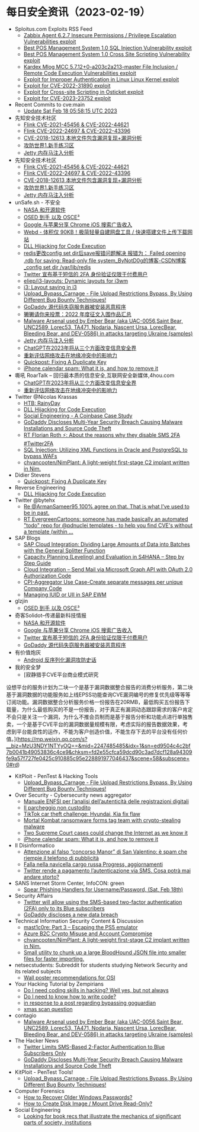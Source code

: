 # 每日安全资讯（2023-02-19）

- Sploitus.com Exploits RSS Feed
  - [Zabbix Agent 6.2.7 Insecure Permissions / Privilege Escalation Vulnerabilities exploit](https://sploitus.com/exploit?id=1337DAY-ID-38206&utm_source=rss&utm_medium=rss)
  - [Best POS Management System 1.0 SQL Injection Vulnerability exploit](https://sploitus.com/exploit?id=1337DAY-ID-38205&utm_source=rss&utm_medium=rss)
  - [Best POS Management System 1.0 Cross Site Scripting Vulnerability exploit](https://sploitus.com/exploit?id=1337DAY-ID-38208&utm_source=rss&utm_medium=rss)
  - [Kardex Mlog MCC 5.7.12+0-a203c2a213-master File Inclusion / Remote Code Execution Vulnerabilities exploit](https://sploitus.com/exploit?id=1337DAY-ID-38207&utm_source=rss&utm_medium=rss)
  - [Exploit for Improper Authentication in Linux Linux Kernel exploit](https://sploitus.com/exploit?id=4DB16743-1B3F-505A-B93A-4202272E3C44&utm_source=rss&utm_medium=rss)
  - [Exploit for CVE-2022-31890 exploit](https://sploitus.com/exploit?id=98ACF8AA-2F19-5F70-A6E6-1DF500B35089&utm_source=rss&utm_medium=rss)
  - [Exploit for Cross-site Scripting in Osticket exploit](https://sploitus.com/exploit?id=F8454214-933A-54A8-9805-D1F6ECB4C842&utm_source=rss&utm_medium=rss)
  - [Exploit for CVE-2023-23752 exploit](https://sploitus.com/exploit?id=3675E3F9-F24B-50D6-837B-FD4DC3E46B4F&utm_source=rss&utm_medium=rss)
- Recent Commits to cve:main
  - [Update Sat Feb 18 05:58:15 UTC 2023](https://github.com/trickest/cve/commit/9b17fdfb502cb0bc22d7eaa554ffe86ed29481e1)
- 先知安全技术社区
  - [Flink CVE-2021-45456 & CVE-2022-44621](https://xz.aliyun.com/t/12186)
  - [Flink CVE-2022-24697 & CVE-2022-43396](https://xz.aliyun.com/t/12185)
  - [CVE-2018-12613 本地文件包含漏洞复现+漏洞分析](https://xz.aliyun.com/t/12184)
  - [攻防世界1.新手练习区](https://xz.aliyun.com/t/12183)
  - [Jetty 内存马注入分析](https://xz.aliyun.com/t/12182)
- 先知安全技术社区
  - [Flink CVE-2021-45456 & CVE-2022-44621](https://xz.aliyun.com/t/12186)
  - [Flink CVE-2022-24697 & CVE-2022-43396](https://xz.aliyun.com/t/12185)
  - [CVE-2018-12613 本地文件包含漏洞复现+漏洞分析](https://xz.aliyun.com/t/12184)
  - [攻防世界1.新手练习区](https://xz.aliyun.com/t/12183)
  - [Jetty 内存马注入分析](https://xz.aliyun.com/t/12182)
- unSafe.sh - 不安全
  - [NASA 和开源软件](https://buaq.net/go-150011.html)
  - [OSED 到手 以及 OSCE³](https://buaq.net/go-150007.html)
  - [Google 与苹果分享 Chrome iOS 搜索广告收入](https://buaq.net/go-150008.html)
  - [Webd - 体积仅 90KB！极简轻量自建网盘工具 / 快速搭建文件上传下载网站](https://buaq.net/go-150006.html)
  - [DLL Hijacking for Code Execution](https://buaq.net/go-150005.html)
  - [redis更改config set dir后save报错问题解决 报错为： Failed opening .rdb for saving: Read-only file system_ByNotD0g的博客-CSDN博客_config set dir /var/lib/redis](https://buaq.net/go-149998.html)
  - [Twitter 宣布基于短信的 2FA 身份验证仅限于付费用户](https://buaq.net/go-150009.html)
  - [eliep/i3-layouts: Dynamic layouts for i3wm](https://buaq.net/go-149995.html)
  - [i3: Layout saving in i3](https://buaq.net/go-149994.html)
  - [Upload_Bypass_Carnage - File Upload Restrictions Bypass, By Using Different Bug Bounty Techniques!](https://buaq.net/go-149997.html)
  - [GoDaddy 源代码失窃服务器被安装恶意程序](https://buaq.net/go-149990.html)
  - [獭獭请你来投票：2022 年度征文入围作品汇总](https://buaq.net/go-149992.html)
  - [Malware Arsenal used by Ember Bear (aka UAC-0056,Saint Bear, UNC2589, Lorec53, TA471, Nodaria, Nascent Ursa, LorecBear, Bleeding Bear, and DEV-0586) in attacks targeting Ukraine (samples)](https://buaq.net/go-149987.html)
  - [Jetty 内存马注入分析](https://buaq.net/go-149981.html)
  - [ChatGPT在2023年将从三个方面改变信息安全界](https://buaq.net/go-149969.html)
  - [重新评估网络攻击在地缘冲突中的影响力](https://buaq.net/go-149970.html)
  - [Quickpost: Fixing A Duplicate Key](https://buaq.net/go-149928.html)
  - [iPhone calendar spam: What it is, and how to remove it](https://buaq.net/go-149937.html)
- 嘶吼 RoarTalk – 回归最本质的信息安全,互联网安全新媒体,4hou.com
  - [ChatGPT在2023年将从三个方面改变信息安全界](https://www.4hou.com/posts/pVxp)
  - [重新评估网络攻击在地缘冲突中的影响力](https://www.4hou.com/posts/oJ5Y)
- Twitter @Nicolas Krassas
  - [HTB: RainyDay](https://twitter.com/Dinosn/status/1627017831739977729)
  - [DLL Hijacking for Code Execution](https://twitter.com/Dinosn/status/1627017795740336128)
  - [Social Engineering - A Coinbase Case Study](https://twitter.com/Dinosn/status/1627000083358031872)
  - [GoDaddy Discloses Multi-Year Security Breach Causing Malware Installations and Source Code Theft](https://twitter.com/Dinosn/status/1626890891397943297)
  - [RT Florian Roth ⚡: About the reasons why they disable SMS 2FA #Twitter2FA](https://twitter.com/cyb3rops/status/1626880262716940292)
  - [SQL Injection: Utilizing XML Functions in Oracle and PostgreSQL to bypass WAFs](https://twitter.com/Dinosn/status/1626806518937972738)
  - [chvancooten/NimPlant: A light-weight first-stage C2 implant written in Nim.](https://twitter.com/Dinosn/status/1626797301464170502)
- Didier Stevens
  - [Quickpost: Fixing A Duplicate Key](https://blog.didierstevens.com/2023/02/18/quickpost-fixing-a-duplicate-key/)
- Reverse Engineering
  - [DLL Hijacking for Code Execution](https://www.reddit.com/r/ReverseEngineering/comments/115exej/dll_hijacking_for_code_execution/)
- Twitter @bytehx
  - [Re @ArmanSameer95 100% agree on that. That is what I’ve used to be in past.](https://twitter.com/bytehx343/status/1626966110678700033)
  - [RT EvergreenCartoons: someone has made basically an automated "todo" repo for @pdnuclei templates - to help you find CVE's without a template (within ...](https://twitter.com/ldsopreload/status/1626892225769529344)
- SAP Blogs
  - [SAP Cloud Integration: Dividing Large Amounts of Data into Batches with the General Splitter Function](https://blogs.sap.com/2023/02/18/sap-cloud-integration-dividing-large-amounts-of-data-into-batches-with-the-general-splitter-function/)
  - [Capacity Planning (Leveling) and Evaluation in S4HANA – Step by Step Guide](https://blogs.sap.com/2023/02/18/capacity-planning-leveling-and-evaluation-in-s4hana-step-by-step-guide/)
  - [Cloud Integration – Send Mail via Microsoft Graph API with OAuth 2.0 Authorization Code](https://blogs.sap.com/2023/02/18/cloud-integration-send-mail-via-microsoft-graph-api-with-oauth-2.0-authorization-code/)
  - [CPI-Aggregator Use Case-Create separate messages per unique Company Code](https://blogs.sap.com/2023/02/18/cpi-aggregator-use-case-create-separate-messages-per-unique-company-code/)
  - [Managing IUID or UII in SAP EWM](https://blogs.sap.com/2023/02/18/managing-iuid-or-uii-in-sap-ewm/)
- glzjin
  - [OSED 到手 以及 OSCE³](https://www.zhaoj.in/read-8521.html)
- 奇客Solidot–传递最新科技情报
  - [NASA 和开源软件](https://www.solidot.org/story?sid=74173)
  - [Google 与苹果分享 Chrome iOS 搜索广告收入](https://www.solidot.org/story?sid=74172)
  - [Twitter 宣布基于短信的 2FA 身份验证仅限于付费用户](https://www.solidot.org/story?sid=74171)
  - [GoDaddy 源代码失窃服务器被安装恶意程序](https://www.solidot.org/story?sid=74170)
- 有价值炮灰
  - [Android 反序列化漏洞攻防史话](https://mp.weixin.qq.com/s?__biz=MzA3MzU1MDQwOA==&mid=2247484330&idx=1&sn=b725d8802e71d215baaf57bd8159648b&chksm=9f0c1c8da87b959bb6f98ddab396a6c9f5009a41efdb41d018d28aa7ab74a30508ce74f7394e&scene=58&subscene=0#rd)
- 我的安全梦
  - [寂静猎手CVE平台商业模式研究

设想平台的服务计划为二块一个是基于漏洞数据整合报告的消费分析服务，第二块基于漏洞数据的功能服务如上线EPSS功能查询CVE漏洞编号的修复优先级等等等订阅功能。
​
漏洞数据整合分析服务价格一份报告在20RMB，最低购买五份报告下载量，为什么最低购买的不是一份报告，对于真正有漏洞动态跟踪需求的客户肯定不会只是关注一个漏洞，为什么不推会员制而是基于报告分析和功能点进行单独售卖，一个是基于CVE平台的漏洞数据量规模有限，考虑实际的报告数据效果，考虑到平台能良性的运作，不能为客户创造价值，不能生存下去的平台没有任何价值。](https://mp.weixin.qq.com/s?__biz=MzU3NDY1NTYyOQ==&mid=2247485485&idx=1&sn=ed9504c4c2bf7b0041b49053836c4ce9&chksm=fd2e55cfca59dcd90c3ad7dcf128a94309fe9a57f727fe0425c910885c95e228891977046437&scene=58&subscene=0#rd)
- KitPloit - PenTest & Hacking Tools
  - [Upload_Bypass_Carnage - File Upload Restrictions Bypass, By Using Different Bug Bounty Techniques!](http://www.kitploit.com/2023/02/uploadbypasscarnage-file-upload.html)
- Over Security - Cybersecurity news aggregator
  - [Manuale ENFSI per l’analisi dell’autenticità delle registrazioni digitali](https://www.dalchecco.it/enfsi-audio-forense-verifica-autenticita-registrazioni/)
  - [Il parcheggio non custodito](https://hackerjournal.it/11361/il-parcheggio-non-custodito/)
  - [TikTok car theft challenge: Hyundai, Kia fix flaw](https://www.malwarebytes.com/blog/news/2023/02/tiktok-car-theft-challenge-hyundai-kia-fix-flaw)
  - [Mortal Kombat ransomware forms tag team with crypto-stealing malware](https://www.malwarebytes.com/blog/news/2023/02/mortal-kombat-ransomware-forms-tag-team-partnership-with-laplas-clipper)
  - [Two Supreme Court cases could change the Internet as we know it](https://www.malwarebytes.com/blog/news/2023/02/a-section-230-revision-could-change-the-internet-as-we-know-it)
  - [iPhone calendar spam: What it is, and how to remove it](https://www.malwarebytes.com/blog/news/2023/02/iphone-calendar-spam-what-it-is-and-how-to-remove-it)
- Il Disinformatico
  - [Attenzione al falso “concorso Manor” di San Valentino: è spam che riempie il telefono di pubblicità](http://attivissimo.blogspot.com/2023/02/attenzione-al-falso-concorso-manor-di.html)
  - [Falla nella navicella cargo russa Progress, aggiornamenti](http://attivissimo.blogspot.com/2023/02/falla-nella-navicella-cargo-russa.html)
  - [Twitter rende a pagamento l’autenticazione via SMS. Cosa potrà mai andare storto?](http://attivissimo.blogspot.com/2023/02/twitter-rende-pagamento-lautenticazione.html)
- SANS Internet Storm Center, InfoCON: green
  - [Spear Phishing Handlers for Username/Password, (Sat, Feb 18th)](https://isc.sans.edu/diary/rss/29560)
- Security Affairs
  - [Twitter will allow using the SMS-based two-factor authentication (2FA) only to its Blue subscribers](https://securityaffairs.com/142416/security/twitter-sms-based-2fa.html)
  - [GoDaddy discloses a new data breach](https://securityaffairs.com/142405/data-breach/godaddy-discloses-data-breach-2.html)
- Technical Information Security Content & Discussion
  - [mast1c0re: Part 3 – Escaping the PS5 emulator](https://www.reddit.com/r/netsec/comments/115u6xc/mast1c0re_part_3_escaping_the_ps5_emulator/)
  - [Azure B2C Crypto Misuse and Account Compromise](https://www.reddit.com/r/netsec/comments/115fevx/azure_b2c_crypto_misuse_and_account_compromise/)
  - [chvancooten/NimPlant: A light-weight first-stage C2 implant written in Nim.](https://www.reddit.com/r/netsec/comments/11558pl/chvancootennimplant_a_lightweight_firststage_c2/)
  - [Small utility to chunk up a large BloodHound JSON file into smaller files for faster importing.](https://www.reddit.com/r/netsec/comments/115u8q9/small_utility_to_chunk_up_a_large_bloodhound_json/)
- netsecstudents: Subreddit for students studying Network Security and its related subjects
  - [Wall poster recommendations for OSI](https://www.reddit.com/r/netsecstudents/comments/115j7y1/wall_poster_recommendations_for_osi/)
- Your Hacking Tutorial by Zempirians
  - [Do I need coding skills in hacking? Well yes, but not always](https://www.reddit.com/r/HowToHack/comments/115iomj/do_i_need_coding_skills_in_hacking_well_yes_but/)
  - [Do I need to know how to write code?](https://www.reddit.com/r/HowToHack/comments/1158rpa/do_i_need_to_know_how_to_write_code/)
  - [in response to a post regarding bypassing goguardian](https://www.reddit.com/r/HowToHack/comments/11551zl/in_response_to_a_post_regarding_bypassing/)
  - [xmas scan question](https://www.reddit.com/r/HowToHack/comments/1153if6/xmas_scan_question/)
- contagio
  - [Malware Arsenal used by Ember Bear (aka UAC-0056,Saint Bear, UNC2589, Lorec53, TA471, Nodaria, Nascent Ursa, LorecBear, Bleeding Bear, and DEV-0586) in attacks targeting Ukraine (samples)](https://contagiodump.blogspot.com/2023/02/malware-arsenal-used-by-ember-bear-aka.html)
- The Hacker News
  - [Twitter Limits SMS-Based 2-Factor Authentication to Blue Subscribers Only](https://thehackernews.com/2023/02/twitter-limits-sms-based-2-factor.html)
  - [GoDaddy Discloses Multi-Year Security Breach Causing Malware Installations and Source Code Theft](https://thehackernews.com/2023/02/godaddy-discloses-multi-year-security.html)
- KitPloit - PenTest Tools!
  - [Upload_Bypass_Carnage - File Upload Restrictions Bypass, By Using Different Bug Bounty Techniques!](http://www.kitploit.com/2023/02/uploadbypasscarnage-file-upload.html)
- Computer Forensics
  - [How to Recover Older Windows Passwords?](https://www.reddit.com/r/computerforensics/comments/115alv3/how_to_recover_older_windows_passwords/)
  - [How to Create Disk Image / Mount Drive Read-Only?](https://www.reddit.com/r/computerforensics/comments/115aokx/how_to_create_disk_image_mount_drive_readonly/)
- Social Engineering
  - [Looking for book recs that illustrate the mechanics of significant parts of society, institutions](https://www.reddit.com/r/SocialEngineering/comments/1154xpe/looking_for_book_recs_that_illustrate_the/)
